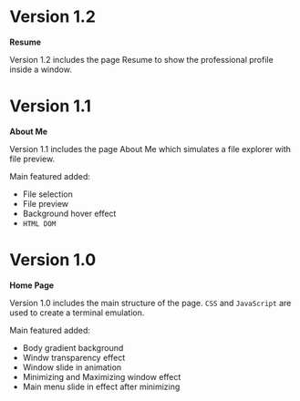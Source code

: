  # Version 1.2

 **Resume**

 Version 1.2 includes the page Resume to show the professional profile inside a window.
 
 # Version 1.1

 **About Me**

 Version 1.1 includes the page About Me which simulates a file explorer with file preview.

 Main featured added:
 - File selection
 - File preview
 - Background hover effect
 - ``HTML DOM`` 
 
 # Version 1.0

 **Home Page**

 Version 1.0 includes the main structure of the page. ``CSS`` and ``JavaScript`` are used to create a terminal emulation.

 Main featured added:
 - Body gradient background
 - Windw transparency effect
 - Window slide in animation
 - Minimizing and Maximizing window effect
 - Main menu slide in effect after minimizing
 
